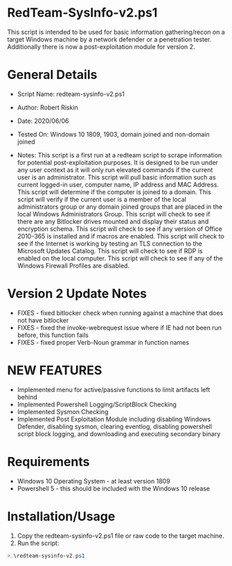 # RedTeam-SysInfo-v2.ps1
This script is intended to be used for basic information gathering/recon on a target Windows machine by a network defender or a penetration tester. Additionally there is now a post-exploitation module for version 2.

# General Details
* Script Name: redteam-sysinfo-v2.ps1
* Author: Robert Riskin
* Date: 2020/06/06
* Tested On: Windows 10 1809, 1903, domain joined and non-domain joined

* Notes: This script is a first run at a redteam script to scrape information for potential post-exploitation purposes. It is designed to be run under any user context as it will only run elevated commands if the current user is an administrator.
This script will pull basic information such as current logged-in user, computer name, IP address and MAC Address.
This script will determine if the computer is joined to a domain.
This script will verify if the current user is a member of the local administrators group or any domain joined groups that are placed in the local Windows Administrators Group.
This script will check to see if there are any Bitlocker drives mounted and display their status and encryption schema.
This script will check to see if any version of Office 2010-365 is installed and if macros are enabled.
This script will check to see if the Internet is working by testing an TLS connection to the Microsoft Updates Catalog.
This script will check to see if RDP is enabled on the local computer.
This script will check to see if any of the Windows Firewall Profiles are disabled.

# Version 2 Update Notes
* FIXES - fixed bitlocker check when running against a machine that does not have bitlocker
* FIXES - fixed the invoke-webrequest issue where if IE had not been run before, this function fails
* FIXES - fixed proper Verb-Noun grammar in function names

# NEW FEATURES
* Implemented menu for active/passive functions to limit artifacts left behind
* Implemented Powershell Logging/ScriptBlock Checking
* Implemented Sysmon Checking
* Implemented Post Exploitation Module including disabling Windows Defender, disabling sysmon, clearing eventlog, disabling powershell script block logging, and downloading and executing secondary binary

# Requirements
* Windows 10 Operating System - at least version 1809
* Powershell 5 - this should be included with the Windows 10 release

# Installation/Usage
1. Copy the redteam-sysinfo-v2.ps1 file or raw code to the target machine.
2. Run the script:
```Powershell
>.\redteam-sysinfo-v2.ps1
```

